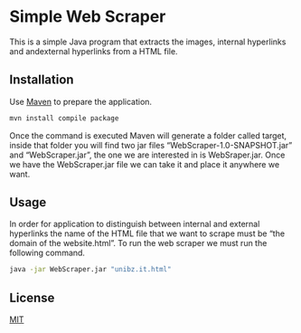 # Simple Web Scraper

This is a simple Java program that extracts the images, internal hyperlinks and andexternal hyperlinks from a HTML file.

## Installation

Use [Maven](https://maven.apache.org/) to prepare the application.

```bash
mvn install compile package
```
Once the command is executed Maven
will generate a folder called target, inside that folder you will find two jar files “WebScraper-1.0-SNAPSHOT.jar” and “WebScraper.jar”, the one we are interested in is WebSraper.jar. Once we have the WebScraper.jar file we can take it and place it anywhere we want.

## Usage

In order for application to distinguish between internal and external hyperlinks the name of the HTML file that we want to scrape must be “the domain of the website.html”. To run the web scraper we must run the following command.

```bash
java -jar WebScraper.jar "unibz.it.html"
```

## License
[MIT](https://choosealicense.com/licenses/mit/)
